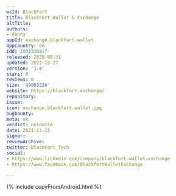 ```yaml
---
wsId: BlackFort
title: BlackFort Wallet & Exchange
altTitle: 
authors:
- danny
appId: exchange.blackfort.wallet
appCountry: ee
idd: 1501336917
released: 2020-08-31
updated: 2021-10-27
version: '1.8'
stars: 0
reviews: 0
size: '49003520'
website: https://blackfort.exchange/
repository: 
issue: 
icon: exchange.blackfort.wallet.jpg
bugbounty: 
meta: ok
verdict: nosource
date: 2021-11-15
signer: 
reviewArchive: 
twitter: BlackFort_Tech
social:
- https://www.linkedin.com/company/blackfort-wallet-exchange
- https://www.facebook.com/BlackfortWalletExchange

---
```


{% include copyFromAndroid.html %}
